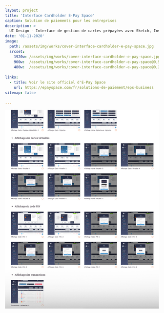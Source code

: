 ```yaml
---
layout: project
title: 'Interface Cardholder E-Pay Space'
caption: Solution de paiements pour les entreprises
description: >
  UI Design - Interface de gestion de cartes prépayées avec Sketch, Invision, Zeplin et Redmine
date: '01-11-2020'
image: 
  path: /assets/img/works/cover-interface-cardholder-e-pay-space.jpg
  srcset: 
    1920w: /assets/img/works/cover-interface-cardholder-e-pay-space.jpg
    960w:  /assets/img/works/cover-interface-cardholder-e-pay-space@0,5x.jpg
    480w:  /assets/img/works/cover-interface-cardholder-e-pay-space@0,25x.jpg

links:
  - title: Voir le site officiel d'E-Pay Space
    url: https://epayspace.com/fr/solutions-de-paiement/eps-business
sitemap: false

---
```


![Aperçu de l'interface cardholder corporate E-Pay Space](/assets/img/works/screens-interface-ch-corpo-e-pay-space.jpg)
